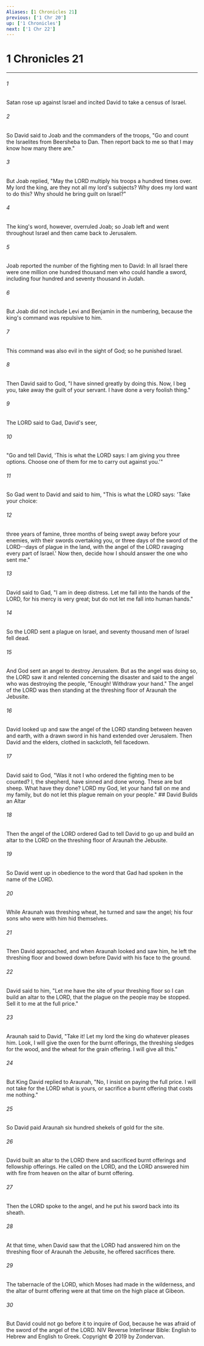 ```yaml
---
Aliases: [1 Chronicles 21]
previous: ['1 Chr 20']
up: ['1 Chronicles']
next: ['1 Chr 22']
---
```

# 1 Chronicles 21

***


###### 1 
Satan rose up against Israel and incited David to take a census of Israel. 

###### 2 
So David said to Joab and the commanders of the troops, "Go and count the Israelites from Beersheba to Dan. Then report back to me so that I may know how many there are." 

###### 3 
But Joab replied, "May the LORD multiply his troops a hundred times over. My lord the king, are they not all my lord's subjects? Why does my lord want to do this? Why should he bring guilt on Israel?" 

###### 4 
The king's word, however, overruled Joab; so Joab left and went throughout Israel and then came back to Jerusalem. 

###### 5 
Joab reported the number of the fighting men to David: In all Israel there were one million one hundred thousand men who could handle a sword, including four hundred and seventy thousand in Judah. 

###### 6 
But Joab did not include Levi and Benjamin in the numbering, because the king's command was repulsive to him. 

###### 7 
This command was also evil in the sight of God; so he punished Israel. 

###### 8 
Then David said to God, "I have sinned greatly by doing this. Now, I beg you, take away the guilt of your servant. I have done a very foolish thing." 

###### 9 
The LORD said to Gad, David's seer, 

###### 10 
"Go and tell David, 'This is what the LORD says: I am giving you three options. Choose one of them for me to carry out against you.'" 

###### 11 
So Gad went to David and said to him, "This is what the LORD says: 'Take your choice: 

###### 12 
three years of famine, three months of being swept away before your enemies, with their swords overtaking you, or three days of the sword of the LORD--days of plague in the land, with the angel of the LORD ravaging every part of Israel.' Now then, decide how I should answer the one who sent me." 

###### 13 
David said to Gad, "I am in deep distress. Let me fall into the hands of the LORD, for his mercy is very great; but do not let me fall into human hands." 

###### 14 
So the LORD sent a plague on Israel, and seventy thousand men of Israel fell dead. 

###### 15 
And God sent an angel to destroy Jerusalem. But as the angel was doing so, the LORD saw it and relented concerning the disaster and said to the angel who was destroying the people, "Enough! Withdraw your hand." The angel of the LORD was then standing at the threshing floor of Araunah the Jebusite. 

###### 16 
David looked up and saw the angel of the LORD standing between heaven and earth, with a drawn sword in his hand extended over Jerusalem. Then David and the elders, clothed in sackcloth, fell facedown. 

###### 17 
David said to God, "Was it not I who ordered the fighting men to be counted? I, the shepherd, have sinned and done wrong. These are but sheep. What have they done? LORD my God, let your hand fall on me and my family, but do not let this plague remain on your people." ## David Builds an Altar 

###### 18 
Then the angel of the LORD ordered Gad to tell David to go up and build an altar to the LORD on the threshing floor of Araunah the Jebusite. 

###### 19 
So David went up in obedience to the word that Gad had spoken in the name of the LORD. 

###### 20 
While Araunah was threshing wheat, he turned and saw the angel; his four sons who were with him hid themselves. 

###### 21 
Then David approached, and when Araunah looked and saw him, he left the threshing floor and bowed down before David with his face to the ground. 

###### 22 
David said to him, "Let me have the site of your threshing floor so I can build an altar to the LORD, that the plague on the people may be stopped. Sell it to me at the full price." 

###### 23 
Araunah said to David, "Take it! Let my lord the king do whatever pleases him. Look, I will give the oxen for the burnt offerings, the threshing sledges for the wood, and the wheat for the grain offering. I will give all this." 

###### 24 
But King David replied to Araunah, "No, I insist on paying the full price. I will not take for the LORD what is yours, or sacrifice a burnt offering that costs me nothing." 

###### 25 
So David paid Araunah six hundred shekels of gold for the site. 

###### 26 
David built an altar to the LORD there and sacrificed burnt offerings and fellowship offerings. He called on the LORD, and the LORD answered him with fire from heaven on the altar of burnt offering. 

###### 27 
Then the LORD spoke to the angel, and he put his sword back into its sheath. 

###### 28 
At that time, when David saw that the LORD had answered him on the threshing floor of Araunah the Jebusite, he offered sacrifices there. 

###### 29 
The tabernacle of the LORD, which Moses had made in the wilderness, and the altar of burnt offering were at that time on the high place at Gibeon. 

###### 30 
But David could not go before it to inquire of God, because he was afraid of the sword of the angel of the LORD. NIV Reverse Interlinear Bible: English to Hebrew and English to Greek. Copyright © 2019 by Zondervan.
